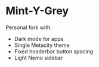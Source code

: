 # Mint-Y-Grey

Personal fork with:
* Dark mode for apps
* Single Metacity theme
* Fixed headerbar button spacing
* Light Nemo sidebar
